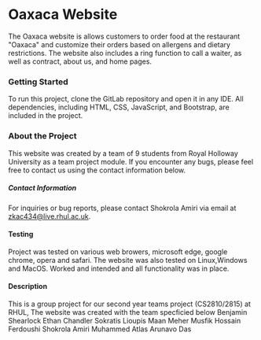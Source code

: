 # Oaxaca Website

The Oaxaca website is allows customers to order food at the restaurant "Oaxaca" and customize their orders based on allergens and dietary restrictions. The website also includes a ring function to call a waiter, as well as contract, about us, and home pages.

### Getting Started
To run this project, clone the GitLab repository and open it in any IDE. All dependencies, including HTML, CSS, JavaScript, and Bootstrap, are included in the project.

### About the Project
This website was created by a team of 9 students from Royal Holloway University as a team project module. If you encounter any bugs, please feel free to contact us using the contact information below.

##### Contact Information
For inquiries or bug reports, please contact Shokrola Amiri via email at zkac434@live.rhul.ac.uk.

#### Testing 
Project was tested on various web browers, microsoft edge, google chrome, opera and safari.
The website was also tested on Linux,Windows and MacOS.
Worked and intended and all functionality was in place.


####  Description 
This is a group project for our second year teams project (CS2810/2815) at RHUL, The website was created with the team specficied below 
Benjamin Shearlock
Ethan Chandler
Sokratis Lioupis
Maan Meher
Musfik Hossain Ferdoushi
Shokrola Amiri
Muhammed Atlas
Arunavo Das
